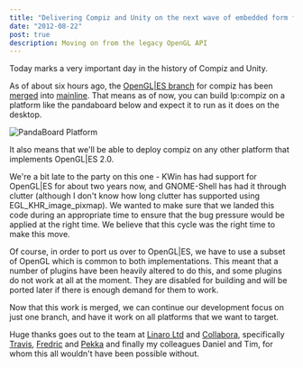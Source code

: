 ```yaml
---
title: "Delivering Compiz and Unity on the next wave of embedded form factors."
date: "2012-08-22"
post: true
description: Moving on from the legacy OpenGL API
---
```


Today marks a very important day in the history of Compiz and Unity.

As of about six hours ago, the [OpenGL|ES branch](https://code.launchpad.net/~compiz-linaro-team/compiz/gles2) for compiz has been [merged](https://code.launchpad.net/~compiz-linaro-team/compiz/gles2/+merge/120361) into [mainline](https://code.launchpad.net/~compiz-team/compiz/0.9.8). That means as of now, you can build lp:compiz on a platform like the pandaboard below and expect it to run as it does on the desktop.

![PandaBoard Platform](https://sspilsbury-com-images.s3.amazonaws.com/posts/wordpress/images/2012-08-22-22-49-11.jpg)

It also means that we'll be able to deploy compiz on any other platform that implements OpenGL|ES 2.0.

We're a bit late to the party on this one - KWin has had support for OpenGL|ES for about two years now, and GNOME-Shell has had it through clutter (although I don't know how long clutter has supported using EGL_KHR_image_pixmap). We wanted to make sure that we landed this code during an appropriate time to ensure that the bug pressure would be applied at the right time. We believe that this cycle was the right time to make this move.

Of course, in order to port us over to OpenGL|ES, we have to use a subset of OpenGL which is common to both implementations. This meant that a number of plugins have been heavily altered to do this, and some plugins do not work at all at the moment. They are disabled for building and will be ported later if there is enough demand for them to work.

Now that this work is merged, we can continue our development focus on just one branch, and have it work on all platforms that we want to target.

Huge thanks goes out to the team at [Linaro Ltd](http://www.linaro.org/) and [Collabora](http://www.collabora.com/), specifically [Travis](https://launchpad.net/~amaranth), [Fredric](http://fredinfinite23.wordpress.com/) and [Pekka](http://ppaalanen.blogspot.com.au/) and finally my colleagues Daniel and Tim, for whom this all wouldn't have been possible without.
